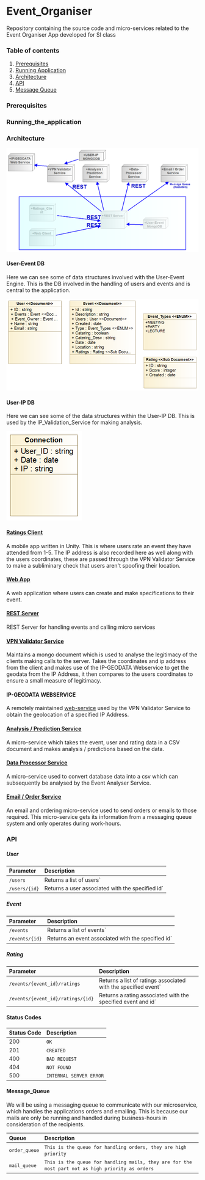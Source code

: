# Event_Organiser
Repository containing the source code and micro-services related to the Event Organiser App developed for SI class

### Table of contents
1. [Prerequisites](#Prerequisites)
2. [Running Application](#Running_the_application)
3. [Architecture](#Architecture)
4. [API](#API)
5. [Message Queue](#Message_Queue)

### Prerequisites
### Running_the_application
### Architecture

![alt text](https://github.com/BananaHammocksCph/Event_Organiser/blob/master/img/Event_Organiser_Architecture.png "Architectural Overview of the Event_Organiser Application")

#### User-Event DB

Here we can see some of data structures involved with the User-Event Engine. 
This is the DB involved in the handling of users and events and is central to the application.

![alt text](https://github.com/BananaHammocksCph/Event_Organiser/blob/master/img/Engine_Class_Diagram.png "Class Diagram of User-Event DB")


#### User-IP DB

Here we can see some of the data structures within the User-IP DB. This is used by the IP_Validation_Service for making analysis.

![alt text](https://github.com/BananaHammocksCph/Event_Organiser/blob/master/img/User-IP-DB.png "Class Diagram of User-IP DB")

#### [Ratings Client](./Rating_Cl/)

A mobile app written in Unity. This is where users rate an event they have attended from 1-5. The IP address is also recorded here as well along with the users coordinates, these are passed through the VPN Validator Service to make a subliminary check that users aren't spoofing their location. 

#### [Web App](./Event_Cl/)

A web application where users can create and make specifications to their event. 

#### [REST Server](./Event_Engine/)

REST Server for handling events and calling micro services

#### [VPN Validator Service](./VPN_Validator_Service/)

Maintains a mongo document which is used to analyse the legitimacy of the clients making calls to the server. Takes the coordinates and ip address from the client and makes use of the IP-GEODATA Webservice to get the geodata from the IP Address, it then compares to the users coordinates to ensure a small measure of legitimacy. 

#### IP-GEODATA WEBSERVICE

A remotely maintained [web-service](https://rapidapi.com/geoplugin/api/ip-geolocation1) used by the VPN Validator Service to obtain the geolocation of a specified IP Address. 

#### [Analysis / Prediction Service](./Event_Analyser_Service/)

A micro-service which takes the event, user and rating data in a CSV document and makes analysis / predictions based on the data. 

#### [Data Processor Service](./Data_Processor_Service/)

A micro-service used to convert database data into a csv which can subsequently be analysed by the Event Analyser Service.

#### [Email / Order Service](./OrderMail_Service/)

An email and ordering micro-service used to send orders or emails to those required. This micro-service gets its information from a messaging queue system and only operates during work-hours. 

### API

##### User 

| Parameter                    | Description                       |
|:----------------------------|:----------------------------------|
| `/users`      | Returns a list of users`|
| `/users/{id}`| Returns a user associated with the specified id` |

##### Event 

| Parameter                    | Description                       |
|:----------------------------|:----------------------------------|
| `/events`      | Returns a list of events`|
| `/events/{id}`| Returns an event associated with the specified id` |

##### Rating 

| Parameter                    | Description                       |
|:----------------------------|:----------------------------------|
| `/events/{event_id}/ratings`      | Returns a list of ratings associated with the specified event`|
| `/events/{event_id}/ratings/{id}`| Returns a rating associated with the specified event and id` |


#### Status Codes

| Status Code | Description |
| :--- | :--- |
| 200 | `OK` |
| 201 | `CREATED` |
| 400 | `BAD REQUEST` |
| 404 | `NOT FOUND` |
| 500 | `INTERNAL SERVER ERROR` |

#### Message_Queue

We will be using a messaging queue to communicate with our microservice, which handles the applications orders and emailing. This is because our mails are only be running and handled during business-hours in consideration of the recipients.

| Queue | Description |
| :--- | :--- |
| `order_queue` | `This is the queue for handling orders, they are high priority` |
| `mail_queue` | `This is the queue for handling mails, they are for the most part not as high priority as orders` |
